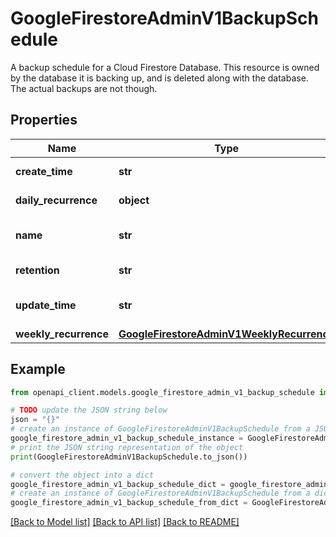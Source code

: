 # GoogleFirestoreAdminV1BackupSchedule

A backup schedule for a Cloud Firestore Database. This resource is owned by the database it is backing up, and is deleted along with the database. The actual backups are not though.

## Properties

Name | Type | Description | Notes
------------ | ------------- | ------------- | -------------
**create_time** | **str** | Output only. The timestamp at which this backup schedule was created and effective since. No backups will be created for this schedule before this time. | [optional] [readonly] 
**daily_recurrence** | **object** | Represent a recurring schedule that runs at a specific time every day. The time zone is UTC. | [optional] 
**name** | **str** | Output only. The unique backup schedule identifier across all locations and databases for the given project. This will be auto-assigned. Format is &#x60;projects/{project}/databases/{database}/backupSchedules/{backup_schedule}&#x60; | [optional] [readonly] 
**retention** | **str** | At what relative time in the future, compared to its creation time, the backup should be deleted, e.g. keep backups for 7 days. | [optional] 
**update_time** | **str** | Output only. The timestamp at which this backup schedule was most recently updated. When a backup schedule is first created, this is the same as create_time. | [optional] [readonly] 
**weekly_recurrence** | [**GoogleFirestoreAdminV1WeeklyRecurrence**](GoogleFirestoreAdminV1WeeklyRecurrence.md) |  | [optional] 

## Example

```python
from openapi_client.models.google_firestore_admin_v1_backup_schedule import GoogleFirestoreAdminV1BackupSchedule

# TODO update the JSON string below
json = "{}"
# create an instance of GoogleFirestoreAdminV1BackupSchedule from a JSON string
google_firestore_admin_v1_backup_schedule_instance = GoogleFirestoreAdminV1BackupSchedule.from_json(json)
# print the JSON string representation of the object
print(GoogleFirestoreAdminV1BackupSchedule.to_json())

# convert the object into a dict
google_firestore_admin_v1_backup_schedule_dict = google_firestore_admin_v1_backup_schedule_instance.to_dict()
# create an instance of GoogleFirestoreAdminV1BackupSchedule from a dict
google_firestore_admin_v1_backup_schedule_from_dict = GoogleFirestoreAdminV1BackupSchedule.from_dict(google_firestore_admin_v1_backup_schedule_dict)
```
[[Back to Model list]](../README.md#documentation-for-models) [[Back to API list]](../README.md#documentation-for-api-endpoints) [[Back to README]](../README.md)


